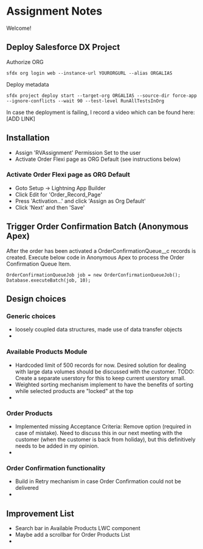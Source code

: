 # Assignment Notes

Welcome!

## Deploy Salesforce DX Project

Authorize ORG
```
sfdx org login web --instance-url YOURORGURL --alias ORGALIAS
```

Deploy metadata
```
sfdx project deploy start --target-org ORGALIAS --source-dir force-app --ignore-conflicts --wait 90 --test-level RunAllTestsInOrg
```
In case the deployment is failing, I record a video which can be found here: [ADD LINK]


## Installation

- Assign 'RVAssignment' Permission Set to the user
- Activate Order Flexi page as ORG Default (see instructions below)

### Activate Order Flexi page as ORG Default
- Goto Setup -> Lightning App Builder
- Click Edit for 'Order_Record_Page'
- Press 'Activation...' and click 'Assign as Org Default' 
- Click 'Next' and then 'Save'

## Trigger Order Confirmation Batch (Anonymous Apex)
After the order has been activated a OrderConfirmationQueue__c records is created. Execute below code in Anonymous Apex to process the Order Confirmation Queue Item. 

```
OrderConfirmationQueueJob job = new OrderConfirmationQueueJob();
Database.executeBatch(job, 10);
```

## Design choices

### Generic choices
- loosely coupled data structures, made use of data transfer objects
-

### Available Products Module
- Hardcoded limit of 500 records for now. Desired solution for dealing with large data volumes should be discussed with the customer. TODO: Create a separate userstory for this to keep current userstory small. 
- Weighted sorting mechanism implement to have the benefits of sorting while selected products are "locked" at the top
-

### Order Products
- Implemented missing Acceptance Criteria: Remove option (required in case of mistake). Need to discuss this in our next meeting with the customer (when the customer is back from holiday), but this definitively needs to be added in my opinion. 
-

### Order Confirmation functionality
- Build in Retry mechanism in case Order Confirmation could not be delivered
- 

## Improvement List

- Search bar in Available Products LWC component
- Maybe add a scrollbar for Order Products List 
-
